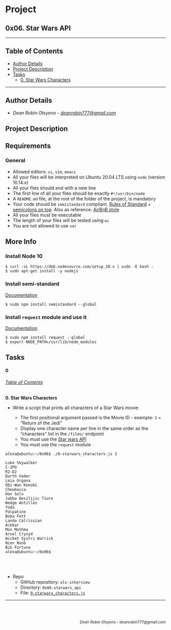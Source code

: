 # Project
## **0x06. Star Wars API**
---
## Table of Contents
- [Author Details](#author-details)
- [Project Description](#project-description)
- [Tasks](#tasks)
	- [0. Star Wars Characters](#0)
---
## Author Details
- *Dean Robin Otsyeno - deanrobin777@gmail.com*

## Project Description
## Requirements

### General

- Allowed editors: `vi`, `vim`, `emacs`
- All your files will be interpreted on Ubuntu 20.04 LTS using `node` (version 10.14.x)
- All your files should end with a new line
- The first line of all your files should be exactly `#!/usr/bin/node`
- A `README.md` file, at the root of the folder of the project, is mandatory
- Your code should be `semistandard` compliant. [Rules of Standard](https://standardjs.com/rules.html "Rules of Standard") + [semicolons on top](https://github.com/standard/semistandard "semicolons on top"). Also as reference: [AirBnB style](https://github.com/airbnb/javascript "AirBnB style")
- All your files must be executable
- The length of your files will be tested using `wc`
- You are not allowed to use `var`

## More Info

### Install Node 10

```
$ curl -sL https://deb.nodesource.com/setup_10.x | sudo -E bash -
$ sudo apt-get install -y nodejs
```

### Install semi-standard

[Documentation](https://github.com/standard/semistandard "Documentation")

```
$ sudo npm install semistandard --global
```

### Install `request` module and use it

[Documentation](https://github.com/request/request "Documentation")

```
$ sudo npm install request --global
$ export NODE_PATH=/usr/lib/node_modules
```

## Tasks
#### 0
###### [Table of Contents](#table-of-contents)
**0. Star Wars Characters**

- Write a script that prints all characters of a Star Wars movie:


   - The first positional argument passed is the Movie ID - example: `3` = “Return of the Jedi” 
   - Display one character name per line in the same order as the “characters” list in the `/films/` endpoint
   - You must use the [Star wars API](https://swapi-api.alx-tools.com/ "Star wars API")
   - You must use the `request` module


```
alexa@ubuntu:~/0x06$ ./0-starwars_characters.js 3

Luke Skywalker
C-3PO
R2-D2
Darth Vader
Leia Organa
Obi-Wan Kenobi
Chewbacca
Han Solo
Jabba Desilijic Tiure
Wedge Antilles
Yoda
Palpatine
Boba Fett
Lando Calrissian
Ackbar
Mon Mothma
Arvel Crynyd
Wicket Systri Warrick
Nien Nunb
Bib Fortuna
alexa@ubuntu:~/0x06$ 
```

<br></br>
- Repo
    - GitHub repository: `alx-interview`
    - Directory: `0x06-starwars_api`
    - File: [`0-starwars_characters.js`](./0-starwars_characters.js)
---


<br></br>
<div align="right">
    <sub style="font-style: italic"> Dean Robin Otsyeno - deanrobin777@gmail.com</sub>
</div>
